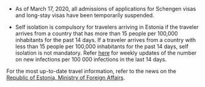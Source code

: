 - As of March 17, 2020, all admissions of applications for Schengen visas and long-stay visas have been temporarily suspended.

- Self isolation is compulsory for travelers arriving in Estonia if the traveler arrives from a country that has more than 15 people per 100,000 inhabitants for the past 14 days. If a traveler arrives from a country with less than 15 people per 100,000 inhabitants for the past 14 days, self isolation is not mandatory. Refer [here](https://vm.ee/en/information-countries-and-quarantine-requirements-passengers) for weekly updates of the number on new infections per 100 000 infections in the last 14 days.

For the most up-to-date travel information, refer to the news on the [Republic of Estonia, Ministry of Foreign Affairs](https://vm.ee/en/information-countries-and-quarantine-requirements-passengers).
